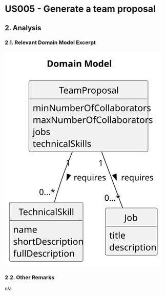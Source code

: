 # US005 - Generate a team proposal

## 2. Analysis

### 2.1. Relevant Domain Model Excerpt 

![Domain Model](svg/005-domain-model.svg)

### 2.2. Other Remarks

n/a